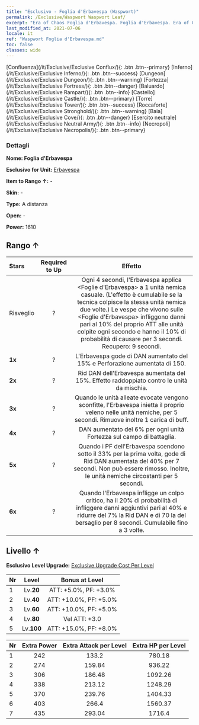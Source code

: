 ```yaml
---
title: "Esclusivo - Foglia d'Erbavespa (Waspwort)"
permalink: /Exclusive/Waspwort Waspwort Leaf/
excerpt: "Era of Chaos Foglia d'Erbavespa. Foglia d'Erbavespa. Era of Chaos Esclusivo Foglia d'Erbavespa. Erbavespa Esclusivo."
last_modified_at: 2021-07-06
locale: it
ref: "Waspwort Foglia d'Erbavespa.md"
toc: false
classes: wide
---
```

 [Confluenza](/it/Exclusive/Exclusive Conflux/){: .btn .btn--primary} [Inferno](/it/Exclusive/Exclusive Inferno/){: .btn .btn--success} [Dungeon](/it/Exclusive/Exclusive Dungeon/){: .btn .btn--warning} [Fortezza](/it/Exclusive/Exclusive Fortress/){: .btn .btn--danger} [Baluardo](/it/Exclusive/Exclusive Rampart/){: .btn .btn--info} [Castello](/it/Exclusive/Exclusive Castle/){: .btn .btn--primary} [Torre](/it/Exclusive/Exclusive Tower/){: .btn .btn--success} [Roccaforte](/it/Exclusive/Exclusive Stronghold/){: .btn .btn--warning} [Baia](/it/Exclusive/Exclusive Cove/){: .btn .btn--danger} [Esercito neutrale](/it/Exclusive/Exclusive Neutral Army/){: .btn .btn--info} [Necropoli](/it/Exclusive/Exclusive Necropolis/){: .btn .btn--primary} 

### Dettagli
 **Nome: Foglia d'Erbavespa** 

 **Esclusivo for Unit:** [Erbavespa](/it/units/Waspwort/) 

 **Item to Rango ↑:** -

 **Skin:** -

 **Type:** A distanza

 **Open:** -

 **Power:** 1610

## Rango ↑

  |     Stars    |  Required to Up | Effetto |
  |:-------------|:---------------:|:---------------:|
  |  Risveglio  | ? | <Veleno letale> Ogni 4 secondi, l'Erbavespa applica <Foglie d'Erbavespa> a 1 unità nemica casuale. (L'effetto è cumulabile se la tecnica colpisce la stessa unità nemica due volte.) Le vespe che vivono sulle <Foglie d'Erbavespa> infliggono danni pari al 10% del proprio ATT alle unità colpite ogni secondo e hanno il 10% di probabilità di causare <Silenzio> per 3 secondi. Recupero: 9 secondi. |
  | **1x** <i class="fas fa-star"/> | ? | L'Erbavespa gode di DAN aumentato del 15% e Perforazione aumentata di 150. |
  | **2x** <i class="fas fa-star"/> | ? | Rid DAN dell'Erbavespa aumentata del 15%. Effetto raddoppiato contro le unità da mischia. |
  | **3x** <i class="fas fa-star"/> | ? | <Foglia velenosa> Quando le unità alleate evocate vengono sconfitte, l'Erbavespa inietta il proprio veleno nelle unità nemiche, <paralizzandole> per 5 secondi. Rimuove inoltre 1 carica di buff. |
  | **4x** <i class="fas fa-star"/> | ? | DAN aumentato del 6% per ogni unità Fortezza sul campo di battaglia. |
  | **5x** <i class="fas fa-star"/> | ? | Quando i PF dell'Erbavespa scendono sotto il 33% per la prima volta, gode di Rid DAN aumentata del 40% per 7 secondi. Non può essere rimosso. Inoltre, <stordisce> le unità nemiche circostanti per 5 secondi. |
  | **6x** <i class="fas fa-star"/> | ? | <Corrosione velenosa> Quando l'Erbavespa infligge un colpo critico, ha il 20% di probabilità di infliggere danni aggiuntivi pari al 40% e ridurre del 7% la Rid DAN e di 70 la <parata> del bersaglio per 8 secondi. Cumulabile fino a 3 volte. |


## Livello ↑
 **Esclusivo Level Upgrade:** [Exclusive Upgrade Cost Per Level](/Exclusive/ExclusiveUpgradeCostPerLevel/)

  |  Nr  |   Level  | Bonus at Level |
  |:-----|:--------:|:--------------:|
  | 1 | Lv.**20** | ATT: +5.0%, PF: +3.0% |
  | 2 | Lv.**40** | ATT: +10.0%, PF: +5.0% |
  | 3 | Lv.**60** | ATT: +10.0%, PF: +5.0% |
  | 4 | Lv.**80** | Vel ATT: +3.0 |
  | 5 | Lv.**100** | ATT: +15.0%, PF: +8.0% |


  |  Nr  |  Extra Power | Extra Attack per Level | Extra HP per Level |
  |:-----|:--------:|:--------:|:--------:|
  | 1 | 242 | 133.2 | 780.18 |
  | 2 | 274 | 159.84 | 936.22 |
  | 3 | 306 | 186.48 | 1092.26 |
  | 4 | 338 | 213.12 | 1248.29 |
  | 5 | 370 | 239.76 | 1404.33 |
  | 6 | 403 | 266.4 | 1560.37 |
  | 7 | 435 | 293.04 | 1716.4 |


